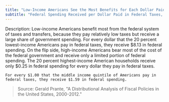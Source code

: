 ```yaml
---
title: "Low-Income Americans See the Most Benefits for Each Dollar Paid in Federal Taxes"
subtitle: "Federal Spending Received per Dollar Paid in Federal Taxes, by Income Group (2012)"
---
```

Description: Low-income Americans benefit most from the federal system of taxes and transfers, because they pay relatively low taxes but receive a large share of government spending. For every dollar that the 20 percent lowest-income Americans pay in federal taxes, they receive $8.13 in federal spending. On the flip side, high-income Americans bear most of the cost of the federal government and receive only a limited portion of federal spending. The 20 percent highest-income American households receive only $0.25 in federal spending for every dollar they pay in federal taxes.

```
For every $1.00 that the middle income quintile of Americans pay in federal taxes, they receive $1.59 in federal spending.
```

> Source: Gerald Prante, "A Distributional Analysis of Fiscal Policies in the United States, 2000-2012."
